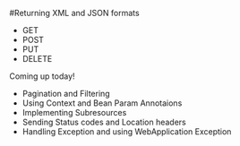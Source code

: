 #Returning XML and JSON formats

* GET
* POST
* PUT
* DELETE

Coming up today!

* Pagination and Filtering
* Using Context and Bean Param Annotaions
* Implementing Subresources
* Sending Status codes and Location headers
* Handling Exception and using WebApplication Exception